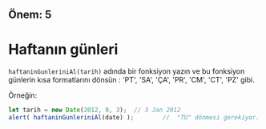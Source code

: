 Önem: 5
---

# Haftanın günleri

`haftaninGunleriniAl(tarih)` adında bir fonksiyon yazın ve bu fonksiyon günlerin kısa formatlarını dönsün : 'PT', 'SA', 'ÇA', 'PR', 'CM', 'CT', 'PZ' gibi.

Örneğin:

```js no-beautify
let tarih = new Date(2012, 0, 3);  // 3 Jan 2012
alert( haftaninGunleriniAl(date) );        //  "TU" dönmesi gerekiyor.
```
